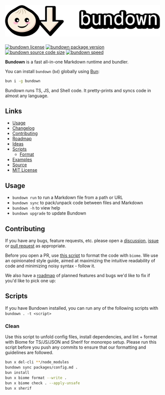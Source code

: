 # <img alt="Bundown" src='packages/docs/bundown.svg'>

[![bundown license](https://img.shields.io/npm/l/bundown.svg?colorB=567&label)](https://github.com/rysana-ai/bundown/blob/main/license) [![bundown package version](https://img.shields.io/npm/v/bundown.svg?colorB=284&label)](https://www.npmjs.com/package/bundown) [![bundown source code size](https://img.shields.io/github/languages/code-size/rysana-ai/bundown?colorB=44e&label)](https://github.com/rysana-ai/bundown) [![bundown speed](https://img.shields.io/static/v1?label&message=blazingly%20fast&color=b22)](https://twitter.com/jrysana/status/1754329326600741266)

**Bundown** is a fast all-in-one Markdown runtime and bundler.

You can install `bundown` (`bd`) globally using [Bun](https://bun.sh):

```sh -t install
bun i -g bundown
```

Bundown runs TS, JS, and Shell code. It pretty-prints and syncs code in almost any language.




## Links

+ [Usage](#usage)
+ [Changelog](packages/docs/changelog)
+ [Contributing](#contributing)
+ [Roadmap](packages/docs/roadmap)
+ [Ideas](packages/docs/ideas)
+ [Scripts](#scripts)
    + [Format](#format)
+ [Examples](packages/examples)
+ [Source](packages/core/bundown.ts)
+ [MIT License](license)




## Usage

+ `bundown run`        to run a Markdown file from a path or URL
+ `bundown sync`       to pack/unpack code between files and Markdown
+ `bundown -h`         to view help 
+ `bundown upgrade`    to update Bundown




## Contributing

If you have any bugs, feature requests, etc. please open a [discussion](https://github.com/rysana-ai/bundown/discussions), [issue](https://github.com/rysana-ai/bundown/issues) or [pull request](https://github.com/rysana-ai/bundown/pulls) as appropriate.

Before you open a PR, use [this script](#format) to format the code with `biome`. We use an opinionated style guide, aimed at maximizing the intuitive readability of code and minimizing noisy syntax - follow it.

We also have a [roadmap](#roadmap) of planned features and bugs we'd like to fix if you'd like to pick one up:




## Scripts

If you have Bundown installed, you can run any of the following scripts with `bundown . -t <script>`


### Clean

Use this script to unfold config files, install dependencies, and lint + format with Biome for TS/JS/JSON and Sherif for monorepo setup. Please run this script before you push any commits to ensure that our formatting and guidelines are followed.

```sh -t clean
bun x del-cli **/node_modules
bundown sync packages/config.md .
bun install
bun x biome format --write .
bun x biome check . --apply-unsafe
bun x sherif
```
